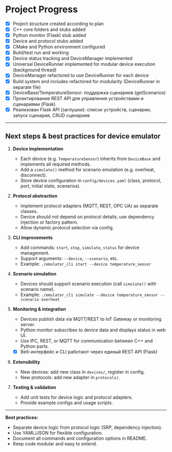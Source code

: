 # Project Progress

- [x] Project structure created according to plan
- [x] C++ core folders and stubs added
- [x] Python monitor (Flask) stub added
- [x] Device and protocol stubs added
- [x] CMake and Python environment configured
- [x] Build/test run and working
- [x] Device status tracking and DeviceManager implemented
- [x] Universal DeviceRunner implemented for modular device execution (background thread)
- [x] DeviceManager refactored to use DeviceRunner for each device
- [x] Build system and includes refactored for modularity (DeviceRunner in separate file)
- [x] DeviceBase/TemperatureSensor: поддержка сценариев (getScenarios)
- [x] Проектирование REST API для управления устройствами и сценариями (Flask)
- [x] Реализован Flask API (заглушки): список устройств, сценарии, запуск сценария, CRUD сценариев

---

## Next steps & best practices for device emulator

1. **Device implementation**
   - Each device (e.g. `TemperatureSensor`) inherits from `DeviceBase` and implements all required methods.
   - Add a `simulate()` method for scenario emulation (e.g. overheat, disconnect).
   - Store device configuration in `config/devices.yaml` (class, protocol, port, initial state, scenarios).

2. **Protocol abstraction**
   - Implement protocol adapters (MQTT, REST, OPC UA) as separate classes.
   - Device should not depend on protocol details; use dependency injection or factory pattern.
   - Allow dynamic protocol selection via config.

3. **CLI improvements**
   - Add commands: `start`, `stop`, `simulate`, `status` for device management.
   - Support arguments: `--device`, `--scenario`, etc.
   - Example: `./emulator_cli start --device temperature_sensor`

4. **Scenario simulation**
   - Devices should support scenario execution (call `simulate()` with scenario name).
   - Example: `./emulator_cli simulate --device temperature_sensor --scenario overheat`

5. **Monitoring & integration**
   - Devices publish data via MQTT/REST to IoT Gateway or monitoring server.
   - Python monitor subscribes to device data and displays status in web UI.
   - Use IPC, REST, or MQTT for communication between C++ and Python parts.
   - [x] Веб-интерфейс и CLI работают через единый REST API (Flask)

6. **Extensibility**
   - New devices: add new class in `devices/`, register in config.
   - New protocols: add new adapter in `protocols/`.

7. **Testing & validation**
   - Add unit tests for device logic and protocol adapters.
   - Provide example configs and usage scripts.

---

**Best practices:**
- Separate device logic from protocol logic (SRP, dependency injection).
- Use YAML/JSON for flexible configuration.
- Document all commands and configuration options in README.
- Keep code modular and easy to extend.
